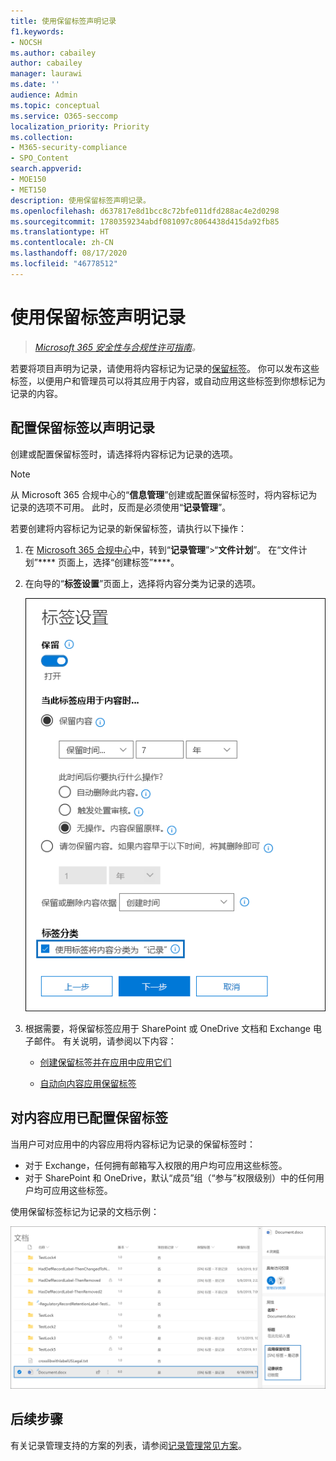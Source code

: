 ```yaml
---
title: 使用保留标签声明记录
f1.keywords:
- NOCSH
ms.author: cabailey
author: cabailey
manager: laurawi
ms.date: ''
audience: Admin
ms.topic: conceptual
ms.service: O365-seccomp
localization_priority: Priority
ms.collection:
- M365-security-compliance
- SPO_Content
search.appverid:
- MOE150
- MET150
description: 使用保留标签声明记录。
ms.openlocfilehash: d637817e8d1bcc8c72bfe011dfd288ac4e2d0298
ms.sourcegitcommit: 1780359234abdf081097c8064438d415da92fb85
ms.translationtype: HT
ms.contentlocale: zh-CN
ms.lasthandoff: 08/17/2020
ms.locfileid: "46778512"
---
```

# <a name="declare-records-by-using-retention-labels"></a>使用保留标签声明记录

>*[Microsoft 365 安全性与合规性许可指南](https://aka.ms/ComplianceSD)。*

若要将项目声明为记录，请使用将内容标记为记录的[保留标签](retention.md#retention-labels)。 你可以发布这些标签，以便用户和管理员可以将其应用于内容，或自动应用这些标签到你想标记为记录的内容。

## <a name="configuring-retention-labels-to-declare-records"></a>配置保留标签以声明记录

创建或配置保留标签时，请选择将内容标记为记录的选项。

>[!NOTE] 
> 从 Microsoft 365 合规中心的“**信息管理**”创建或配置保留标签时，将内容标记为记录的选项不可用。 此时，反而是必须使用“**记录管理**”。

若要创建将内容标记为记录的新保留标签，请执行以下操作：

1. 在 [Microsoft 365 合规中心](https://compliance.microsoft.com)中，转到“**记录管理**”\>“**文件计划**”。 在“文件计划”**** 页面上，选择“创建标签”****。

2. 在向导的“**标签设置**”页面上，选择将内容分类为记录的选项。
    
   ![选中“使用标签将内容分类为‘记录’”复选框](../media/recordversioning6.png)

3. 根据需要，将保留标签应用于 SharePoint 或 OneDrive 文档和 Exchange 电子邮件。 有关说明，请参阅以下内容：
    
    - [创建保留标签并在应用中应用它们](create-apply-retention-labels.md)
    
    - [自动向内容应用保留标签](apply-retention-labels-automatically.md)

## <a name="applying-the-configured-retention-label-to-content"></a>对内容应用已配置保留标签

当用户可对应用中的内容应用将内容标记为记录的保留标签时：

- 对于 Exchange，任何拥有邮箱写入权限的用户均可应用这些标签。 
- 对于 SharePoint 和 OneDrive，默认“成员”组（“参与”权限级别）中的任何用户均可应用这些标签。

使用保留标签标记为记录的文档示例：

![标记为记录的文档的详细信息窗格](../media/recordversioning7.png)

## <a name="next-steps"></a>后续步骤

有关记录管理支持的方案的列表，请参阅[记录管理常见方案](get-started-with-records-management.md#common-scenarios-for-records-management)。
